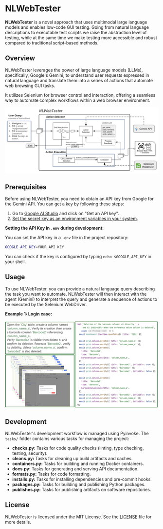 # NLWebTester

**NLWebTester** is a novel approach that uses multimodal large language models and enables low-code GUI testing. Going from natural language descriptions to executable test scripts we raise the abstraction level of testing, while at the same time we make testing more accessible and robust compared to traditional script-based methods.

## Overview

NLWebTester leverages the power of large language models (LLMs), specifically, Google's Gemini, to understand user requests expressed in natural language and translate them into a series of actions that automate web browsing GUI tasks.

It utilizes Selenium for browser control and interaction, offering a seamless way to automate complex workflows within a web browser environment.

![Workflow](/demos/workflow.png)

## Prerequisites

Before using NLWebTester, you need to obtain an API key from Google for the Gemini API. You can get a key by following these steps:

1. Go to [Google AI Studio](https://aistudio.google.com/app/apikey) and click on "Get an API key".
2. [Set the secret key as an environment variables in your system](https://www3.ntu.edu.sg/home/ehchua/programming/howto/Environment_Variables.html).

**Setting the API Key in `.env` during development:**

You can set the API key in a `.env` file in the project repository:

```bash
GOOGLE_API_KEY=YOUR_API_KEY
```

You can check if the key is configured by typing `echo $GOOGLE_API_KEY` in your shell.


## Usage

To use NLWebTester, you can provide a natural language query describing the task you want to automate. NLWebTester will then interact with the agent (Gemini) to interpret the query and generate a sequence of actions to be executed by the Selenium WebDriver.

**Example 1: Login case:**

![Login case](/demos/example.png)


## Development

NLWebTester's development workflow is managed using Pyinvoke. The `tasks/` folder contains various tasks for managing the project:

- **checks.py:** Tasks for code quality checks (linting, type checking, testing, security).
- **cleans.py:** Tasks for cleaning up build artifacts and caches.
- **containers.py:** Tasks for building and running Docker containers.
- **docs.py:** Tasks for generating and serving API documentation.
- **formats.py:** Tasks for code formatting.
- **installs.py:** Tasks for installing dependencies and pre-commit hooks.
- **packages.py:** Tasks for building and publishing Python packages.
- **publishes.py:** Tasks for publishing artifacts on software repositories.

## License

NLWebTester is licensed under the MIT License. See the [LICENSE](LICENCE.txt) file for more details.
